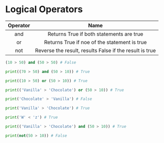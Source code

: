 <!--
# Comparison, Logical, and Membership Operators
-->

# Logical Operators

|   Operator |   Name |
|:-:    |:-:    |
|   and   |   Returns True if both statements are true |
|   or  |   Returns True if noe of the statement is true |
|   not   |   Reverse the result, results False if the result is true |

```python
(10 > 50) and (50 > 50) # False

print((70 > 50) and (50 > 10)) # True

print((10 > 50) or (50 > 10)) # True

print(('Vanilla' > 'Chocolate') or (50 > 10)) # True

print('Chocolate' > 'Vanilla') # False

print('Vanilla' > 'Chocolate') # True

print('W' < 'z') # True

print(('Vanilla' > 'Chocolate') and (50 > 10)) # True

print(not(50 > 10)) # False
```
